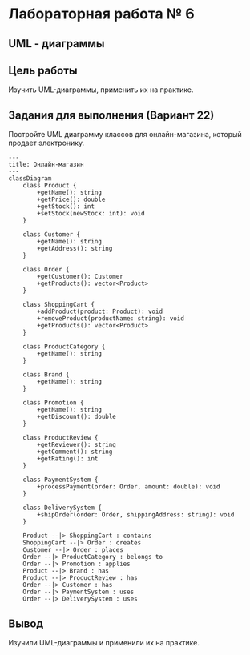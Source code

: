 # Лабораторная работа № 6

## UML - диаграммы

## Цель работы

Изучить UML-диаграммы, применить их на практике.

## Задания для выполнения (Вариант 22)

Постройте UML диаграмму классов для онлайн-магазина, который продает электронику.

```mermaid
---
title: Онлайн-магазин
---
classDiagram
    class Product {
        +getName(): string
        +getPrice(): double
        +getStock(): int
        +setStock(newStock: int): void
    }

    class Customer {
        +getName(): string
        +getAddress(): string
    }

    class Order {
        +getCustomer(): Customer
        +getProducts(): vector<Product>
    }

    class ShoppingCart {
        +addProduct(product: Product): void
        +removeProduct(productName: string): void
        +getProducts(): vector<Product>
    }

    class ProductCategory {
        +getName(): string
    }

    class Brand {
        +getName(): string
    }

    class Promotion {
        +getName(): string
        +getDiscount(): double
    }

    class ProductReview {
        +getReviewer(): string
        +getComment(): string
        +getRating(): int
    }

    class PaymentSystem {
        +processPayment(order: Order, amount: double): void
    }

    class DeliverySystem {
        +shipOrder(order: Order, shippingAddress: string): void
    }

    Product --|> ShoppingCart : contains
    ShoppingCart --|> Order : creates
    Customer --|> Order : places
    Order --|> ProductCategory : belongs to
    Order --|> Promotion : applies
    Product --|> Brand : has
    Product --|> ProductReview : has
    Order --|> Customer : has
    Order --|> PaymentSystem : uses
    Order --|> DeliverySystem : uses
```

## Вывод

Изучили UML-диаграммы и применили их на практике.
